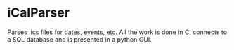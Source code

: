 # iCalParser

Parses .ics files for dates, events, etc. All the work is done in C, connects to a SQL database and is presented in a python GUI.
